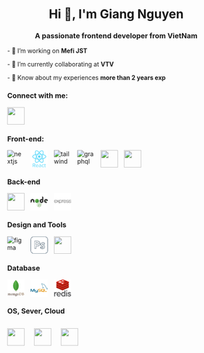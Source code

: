 <h1 align="center">Hi 👋, I'm Giang Nguyen</h1>
<h3 align="center">A passionate frontend developer from VietNam</h3>

<p class="">- 🔭 I’m working on <strong>Mefi JST </strong></p>
<p class="">- 🌱 I’m currently collaborating at <strong>VTV</strong></p>
<p class="">
  - 📄 Know about my experiences <strong>more than 2 years exp</strong>
</p>

<h3 align="left">Connect with me:</h3>
<div style="display: flex;">
  <img
    src="https://cdn.jsdelivr.net/gh/devicons/devicon@latest/icons/linkedin/linkedin-original.svg"
    width="40"
    height="40"
  />
</div>

<h3 align="left">Front-end:</h3>
<div style="display: flex;">
  <img
    src="https://cdn.worldvectorlogo.com/logos/nextjs-2.svg"
    alt="nextjs"
    width="40"
    height="40"
  />
  &emsp;
  <img
    src="https://raw.githubusercontent.com/devicons/devicon/master/icons/react/react-original-wordmark.svg"
    alt="react"
    width="40"
    height="40"
  />
  &emsp;
  <img
    src="https://www.vectorlogo.zone/logos/tailwindcss/tailwindcss-icon.svg"
    alt="tailwind"
    width="40"
    height="40"
  />
  &emsp;
  <img
    src="https://www.vectorlogo.zone/logos/graphql/graphql-icon.svg"
    alt="graphql"
    width="40"
    height="40"
  />
  &emsp;
  <img src="https://cdn.jsdelivr.net/gh/devicons/devicon@latest/icons/antdesign/antdesign-original.svg"  width="40"
    height="40"/>
    &emsp;
  <img src="https://cdn.jsdelivr.net/gh/devicons/devicon@latest/icons/redux/redux-original.svg"  width="40"
    height="40"/>

</div>

<h3>Back-end</h3>
<div style="display: flex;">
  <img
    src="https://cdn.jsdelivr.net/gh/devicons/devicon@latest/icons/nestjs/nestjs-original.svg"
    width="40"
    height="40"
  />
  &emsp;
  <img
    src="https://raw.githubusercontent.com/devicons/devicon/master/icons/nodejs/nodejs-original-wordmark.svg"
    alt="nodejs"
    width="40"
    height="40"
  />
  &emsp;
  <img
    src="https://raw.githubusercontent.com/devicons/devicon/master/icons/express/express-original-wordmark.svg"
    alt="express"
    width="40"
    height="40"
  />
</div>

<h3>Design and Tools</h3>
<div style="display: flex;">
  <img
    src="https://www.vectorlogo.zone/logos/figma/figma-icon.svg"
    alt="figma"
    width="40"
    height="40"
  />
  &emsp;
  <img
    src="https://raw.githubusercontent.com/devicons/devicon/master/icons/photoshop/photoshop-line.svg"
    alt="photoshop"
    width="40"
    height="40"
  />
  &emsp;
  <img src="https://cdn.jsdelivr.net/gh/devicons/devicon@latest/icons/postman/postman-original.svg"
    width="40"
    height="40" />
</div>

<h3>Database</h3>
<div style="display: flex;">
  <img
    src="https://raw.githubusercontent.com/devicons/devicon/master/icons/mongodb/mongodb-original-wordmark.svg"
    alt="mongodb"
    width="40"
    height="40"
  />
  &emsp;
  <img
    src="https://raw.githubusercontent.com/devicons/devicon/master/icons/mysql/mysql-original-wordmark.svg"
    alt="mysql"
    width="40"
    height="40"
  />
  &emsp;
  <img
    src="https://raw.githubusercontent.com/devicons/devicon/master/icons/redis/redis-original-wordmark.svg"
    alt="redis"
    width="40"
    height="40"
  />
</div>

<h3>OS, Sever, Cloud</h3>
<div style="display: flex;">

<img src="https://cdn.jsdelivr.net/gh/devicons/devicon@latest/icons/ubuntu/ubuntu-original-wordmark.svg"
    width="40"
    height="40"
  />
&emsp;
<img src="https://cdn.jsdelivr.net/gh/devicons/devicon@latest/icons/nginx/nginx-original.svg"
    width="40"
    height="40"
  />
&emsp;
<img src="https://cdn.jsdelivr.net/gh/devicons/devicon@latest/icons/docker/docker-original-wordmark.svg"
    width="40"
    height="40"
  />

</div>

